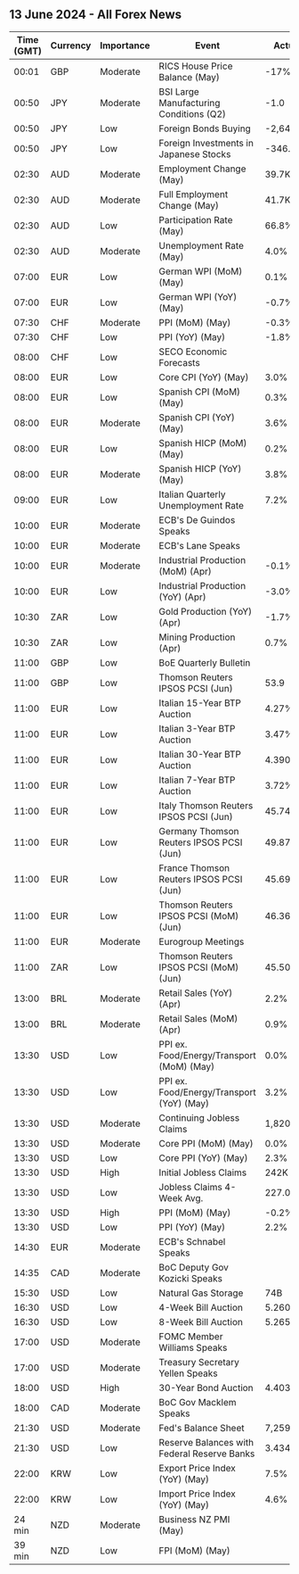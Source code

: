 ## 13 June 2024 - All Forex News

| Time (GMT) | Currency | Importance | Event | Actual | Forecast | Previous |
|------|----------|------------|-------|--------|----------|----------|
| 00:01 | GBP | Moderate | RICS House Price Balance (May) | -17% | -5% | -7% |
| 00:50 | JPY | Moderate | BSI Large Manufacturing Conditions (Q2) | -1.0 | -5.2 | -6.7 |
| 00:50 | JPY | Low | Foreign Bonds Buying | -2,647.6B |  | 1,323.4B |
| 00:50 | JPY | Low | Foreign Investments in Japanese Stocks | -346.6B |  | 282.0B |
| 02:30 | AUD | Moderate | Employment Change (May) | 39.7K | 30.5K | 37.4K |
| 02:30 | AUD | Moderate | Full Employment Change (May) | 41.7K |  | -7.6K |
| 02:30 | AUD | Low | Participation Rate (May) | 66.8% | 66.7% | 66.8% |
| 02:30 | AUD | Moderate | Unemployment Rate (May) | 4.0% | 4.0% | 4.1% |
| 07:00 | EUR | Low | German WPI (MoM) (May) | 0.1% | 0.3% | 0.4% |
| 07:00 | EUR | Low | German WPI (YoY) (May) | -0.7% |  | -1.8% |
| 07:30 | CHF | Moderate | PPI (MoM) (May) | -0.3% | 0.5% | 0.6% |
| 07:30 | CHF | Low | PPI (YoY) (May) | -1.8% |  | -1.8% |
| 08:00 | CHF | Low | SECO Economic Forecasts |  |  |  |
| 08:00 | EUR | Low | Core CPI (YoY) (May) | 3.0% | 3.0% | 2.9% |
| 08:00 | EUR | Low | Spanish CPI (MoM) (May) | 0.3% | 0.3% | 0.7% |
| 08:00 | EUR | Moderate | Spanish CPI (YoY) (May) | 3.6% | 3.6% | 3.3% |
| 08:00 | EUR | Low | Spanish HICP (MoM) (May) | 0.2% | 0.2% | 0.6% |
| 08:00 | EUR | Moderate | Spanish HICP (YoY) (May) | 3.8% | 3.8% | 3.4% |
| 09:00 | EUR | Low | Italian Quarterly Unemployment Rate | 7.2% | 7.4% | 7.4% |
| 10:00 | EUR | Moderate | ECB's De Guindos Speaks |  |  |  |
| 10:00 | EUR | Moderate | ECB's Lane Speaks |  |  |  |
| 10:00 | EUR | Moderate | Industrial Production (MoM) (Apr) | -0.1% | 0.1% | 0.5% |
| 10:00 | EUR | Low | Industrial Production (YoY) (Apr) | -3.0% | -1.9% | -1.2% |
| 10:30 | ZAR | Low | Gold Production (YoY) (Apr) | -1.7% |  | -4.3% |
| 10:30 | ZAR | Low | Mining Production (Apr) | 0.7% |  | -4.8% |
| 11:00 | GBP | Low | BoE Quarterly Bulletin |  |  |  |
| 11:00 | GBP | Low | Thomson Reuters IPSOS PCSI (Jun) | 53.9 |  | 52.8 |
| 11:00 | EUR | Low | Italian 15-Year BTP Auction | 4.27% |  | 4.16% |
| 11:00 | EUR | Low | Italian 3-Year BTP Auction | 3.47% |  | 3.48% |
| 11:00 | EUR | Low | Italian 30-Year BTP Auction | 4.390% |  | 4.140% |
| 11:00 | EUR | Low | Italian 7-Year BTP Auction | 3.72% |  | 3.52% |
| 11:00 | EUR | Low | Italy Thomson Reuters IPSOS PCSI (Jun) | 45.74 |  | 43.83 |
| 11:00 | EUR | Low | Germany Thomson Reuters IPSOS PCSI (Jun) | 49.87 |  | 48.51 |
| 11:00 | EUR | Low | France Thomson Reuters IPSOS PCSI (Jun) | 45.69 |  | 46.04 |
| 11:00 | EUR | Low | Thomson Reuters IPSOS PCSI (MoM) (Jun) | 46.36 |  | 48.62 |
| 11:00 | EUR | Moderate | Eurogroup Meetings |  |  |  |
| 11:00 | ZAR | Low | Thomson Reuters IPSOS PCSI (MoM) (Jun) | 45.50 |  | 45.27 |
| 13:00 | BRL | Moderate | Retail Sales (YoY) (Apr) | 2.2% | 3.4% | 5.7% |
| 13:00 | BRL | Moderate | Retail Sales (MoM) (Apr) | 0.9% | 1.3% | 0.3% |
| 13:30 | USD | Low | PPI ex. Food/Energy/Transport (MoM) (May) | 0.0% |  | 0.5% |
| 13:30 | USD | Low | PPI ex. Food/Energy/Transport (YoY) (May) | 3.2% |  | 3.2% |
| 13:30 | USD | Moderate | Continuing Jobless Claims | 1,820K | 1,800K | 1,790K |
| 13:30 | USD | Moderate | Core PPI (MoM) (May) | 0.0% | 0.3% | 0.5% |
| 13:30 | USD | Low | Core PPI (YoY) (May) | 2.3% | 2.4% | 2.5% |
| 13:30 | USD | High | Initial Jobless Claims | 242K | 225K | 229K |
| 13:30 | USD | Low | Jobless Claims 4-Week Avg. | 227.00K |  | 222.25K |
| 13:30 | USD | High | PPI (MoM) (May) | -0.2% | 0.1% | 0.5% |
| 13:30 | USD | Low | PPI (YoY) (May) | 2.2% | 2.5% | 2.3% |
| 14:30 | EUR | Moderate | ECB's Schnabel Speaks |  |  |  |
| 14:35 | CAD | Moderate | BoC Deputy Gov Kozicki Speaks |  |  |  |
| 15:30 | USD | Low | Natural Gas Storage | 74B | 75B | 98B |
| 16:30 | USD | Low | 4-Week Bill Auction | 5.260% |  | 5.270% |
| 16:30 | USD | Low | 8-Week Bill Auction | 5.265% |  | 5.265% |
| 17:00 | USD | Moderate | FOMC Member Williams Speaks |  |  |  |
| 17:00 | USD | Moderate | Treasury Secretary Yellen Speaks |  |  |  |
| 18:00 | USD | High | 30-Year Bond Auction | 4.403% |  | 4.635% |
| 18:00 | CAD | Moderate | BoC Gov Macklem Speaks |  |  |  |
| 21:30 | USD | Moderate | Fed's Balance Sheet | 7,259B |  | 7,256B |
| 21:30 | USD | Low | Reserve Balances with Federal Reserve Banks | 3.434T |  | 3.458T |
| 22:00 | KRW | Low | Export Price Index (YoY) (May) | 7.5% |  | 6.5% |
| 22:00 | KRW | Low | Import Price Index (YoY) (May) | 4.6% |  | 2.9% |
| 24 min | NZD | Moderate | Business NZ PMI (May) |  |  | 48.9 |
| 39 min | NZD | Low | FPI (MoM) (May) |  |  | 0.6% |

